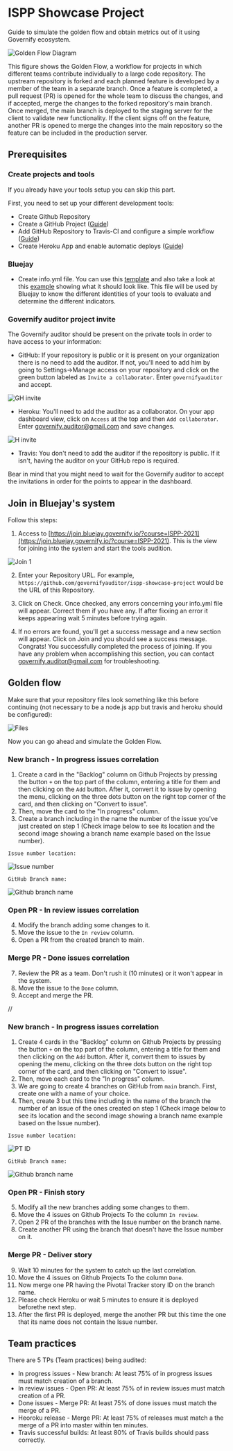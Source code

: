 # ISPP Showcase Project
Guide to simulate the golden flow and obtain metrics out of it using Governify ecosystem.

![Golden Flow Diagram](https://github.com/governifyauditor/ispp-showcase-project/blob/main/img/goldenflow.PNG?raw=true)

This figure shows the Golden Flow, a workflow for projects in which different teams contribute individually to a large code repository. The upstream repository is forked and each planned feature is developed by a member of the team in a separate branch. Once a feature is completed, a pull request (PR) is opened for the whole team to discuss
the changes, and if accepted, merge the changes to the forked repository's main branch. Once merged, the main branch is deployed to the staging server for the client to validate new functionality. If the client signs off on the feature, another PR is opened to merge the changes into the main repository so the feature can be included in the production server. 

## Prerequisites

### Create projects and tools
If you already have your tools setup you can skip this part.

First, you need to set up your different development tools:
 - Create Github Repository
 - Create a GitHub Project ([Guide](https://github.com/governifyauditor/ispp-showcase-project/blob/main/guides/GHProjects.md))
 - Add GitHub Repository to Travis-CI and configure a simple workflow ([Guide](https://github.com/governifyauditor/ispp-showcase-project/blob/main/guides/Travis.md))
 - Create Heroku App and enable automatic deploys ([Guide](https://github.com/governifyauditor/ispp-showcase-project/blob/main/guides/Heroku.md))

### Bluejay
 - Create info.yml file. You can use this [template](https://github.com/governify/audited-project-template/blob/main/info.yml) and also take a look at this [example](https://github.com/governifyauditor/ispp-showcase-project/blob/main/info.yml) showing what it should look like. This file will be used by Bluejay to know the different identities of your tools to evaluate and determine the different indicators.

### Governify auditor project invite
The Governify auditor should be present on the private tools in order to have access to your information:
 - GitHub: If your repository is public or it is present on your organization there is no need to add the auditor. If not, you'll need to add him by going to Settings→Manage access on your repository and click on the green button labeled as `Invite a collaborator`. Enter `governifyauditor` and accept.

![GH invite](https://github.com/governifyauditor/ispp-showcase-project/blob/main/img/auditor1.PNG?raw=true)

 - Heroku: You'll need to add the auditor as a collaborator. On your app dashboard view, click on `Access` at the top and then `Add collaborator`. Enter governify.auditor@gmail.com and save changes.

![H invite](https://github.com/governifyauditor/ispp-showcase-project/blob/main/img/auditor3.PNG?raw=true)

 - Travis: You don't need to add the auditor if the repository is public. If it isn't, having the auditor on your GitHub repo is required.

Bear in mind that you might need to wait for the Governify auditor to accept the invitations in order for the points to appear in the dashboard.

## Join in Bluejay's system
Follow this steps:
1. Access to [https://join.bluejay.governify.io/?course=ISPP-2021](https://join.bluejay.governify.io/?course=ISPP-2021). This is the view for joining into the system and start the tools audition.

![Join 1](https://github.com/governifyauditor/ispp-showcase-project/blob/main/img/join1.PNG?raw=true)

2. Enter your Repository URL. For example, `https://github.com/governifyauditor/ispp-showcase-project` would be the URL of this Repository.

3. Click on Check. Once checked, any errors concerning your info.yml file will appear. Correct them if you have any. If after fixxing an error it keeps appearing wait 5 minutes before trying again.

4. If no errors are found, you'll get a success message and a new section will appear. Click on Join and you should see a success message. Congrats! You successfully completed the process of joining. If you have any problem when accomplishing this section, you can contact [governify.auditor@gmail.com](mailto:governify.auditor@gmail.com) for troubleshooting.

## Golden flow
Make sure that your repository files look something like this before continuing (not necessary to be a node.js app but travis and heroku should be configured):

![Files](https://github.com/governifyauditor/ispp-showcase-project/blob/main/img/repoReady.PNG?raw=true)

Now you can go ahead and simulate the Golden Flow.

### New branch - In progress issues correlation
1. Create a card in the "Backlog" column on Github Projects by pressing the button `+` on the top part of the column, entering a title for them and then clicking on the `Add` button. After it, convert it to issue by opening the menu, clicking on the three dots button on the right top corner of the card, and then clicking on "Convert to issue".
2. Then, move the card to the "In progress" column.
3. Create a branch including in the name the number of the issue you've just created on step 1 (Check image below to see its location and the second image showing a branch name example based on the Issue number).

`Issue number location:`

![Issue number](https://github.com/governifyauditor/ispp-showcase-project/blob/main/img/golden21.PNG?raw=true)

`GitHub Branch name:`

![Github branch name](https://github.com/governifyauditor/ispp-showcase-project/blob/main/img/golden22.PNG?raw=true)

### Open PR - In review issues correlation
4. Modify the branch adding some changes to it. 
5. Move the issue to the `In review` column.
6. Open a PR from the created branch to main.

### Merge PR - Done issues correlation
7. Review the PR as a team. Don't rush it (10 minutes) or it won't appear in the system.
8. Move the issue to the `Done` column.
9. Accept and merge the PR.

//

### New branch - In progress issues correlation
1. Create 4 cards in the "Backlog" column on Github Projects by pressing the button `+` on the top part of the column, entering a title for them and then clicking on the `Add` button. After it, convert them to issues by opening the menu, clicking on the three dots button on the right top corner of the card, and then clicking on "Convert to issue".
2. Then, move each card to the "In progress" column.
3. We are going to create 4 branches on GitHub from `main` branch. First, create one with a name of your choice.
4. Then, create 3 but this time including in the name of the branch the number of an issue of the ones created on step 1 (Check image below to see its location and the second image showing a branch name example based on the Issue number).

`Issue number location:`

![PT ID](https://github.com/governifyauditor/ispp-showcase-project/blob/main/img/golden21.PNG?raw=true)

`GitHub Branch name:`

![Github branch name](https://github.com/governifyauditor/ispp-showcase-project/blob/main/img/golden22.PNG?raw=true)

### Open PR - Finish story
5. Modify all the new branches adding some changes to them. 
6. Move the 4 issues on Github Projects To the column `In review`.
7. Open 2 PR of the branches with the Issue number on the branch name.
8. Create another PR using the branch that doesn't have the Issue number on it.

### Merge PR - Deliver story
9. Wait 10 minutes for the system to catch up the last correlation.
10. Move the 4 issues on Github Projects To the column `Done`. 
11. Now merge one PR having the Pivotal Tracker story ID on the branch name.
12. Please check Heroku or wait 5 minutes to ensure it is deployed beforethe next step.
13. After the first PR is deployed, merge the another PR but this time the one that its name does not contain the Issue number.

## Team practices
There are 5 TPs (Team practices) being audited:
- In progress issues - New branch: At least 75% of in progress issues must match creation of a branch.
- In review issues - Open PR: At least 75% of in review issues must match creation of a PR.
- Done issues - Merge PR: At least 75% of done issues must match the merge of a PR.
- Heoroku release - Merge PR: At least 75% of releases must match a the merge of a PR into master within ten minutes.
- Travis successful builds: At least 80% of Travis builds should pass correctly.
